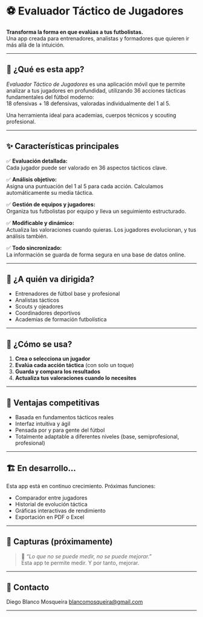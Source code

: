 # ⚽ Evaluador Táctico de Jugadores

**Transforma la forma en que evalúas a tus futbolistas.**  
Una app creada para entrenadores, analistas y formadores que quieren ir más allá de la intuición.

---

## 🧠 ¿Qué es esta app?

_Evaluador Táctico de Jugadores_ es una aplicación móvil que te permite analizar a tus jugadores en profundidad, utilizando 36 acciones tácticas fundamentales del fútbol moderno:  
18 ofensivas + 18 defensivas, valoradas individualmente del 1 al 5.

Una herramienta ideal para academias, cuerpos técnicos y scouting profesional.

---

## ✨ Características principales

✅ **Evaluación detallada:**  
Cada jugador puede ser valorado en 36 aspectos tácticos clave.

✅ **Análisis objetivo:**  
Asigna una puntuación del 1 al 5 para cada acción. Calculamos automáticamente su media táctica.

✅ **Gestión de equipos y jugadores:**  
Organiza tus futbolistas por equipo y lleva un seguimiento estructurado.

✅ **Modificable y dinámico:**  
Actualiza las valoraciones cuando quieras. Los jugadores evolucionan, y tus análisis también.

✅ **Todo sincronizado:**  
La información se guarda de forma segura en una base de datos online.

---

## 👥 ¿A quién va dirigida?

- Entrenadores de fútbol base y profesional  
- Analistas tácticos  
- Scouts y ojeadores  
- Coordinadores deportivos  
- Academias de formación futbolística  

---

## 📲 ¿Cómo se usa?

1. **Crea o selecciona un jugador**
2. **Evalúa cada acción táctica** (con solo un toque)
3. **Guarda y compara los resultados**
4. **Actualiza tus valoraciones cuando lo necesites**

---

## 🚀 Ventajas competitivas

- Basada en fundamentos tácticos reales
- Interfaz intuitiva y ágil
- Pensada por y para gente del fútbol
- Totalmente adaptable a diferentes niveles (base, semiprofesional, profesional)

---

## 🏗️ En desarrollo...

Esta app está en continuo crecimiento. Próximas funciones:

- Comparador entre jugadores
- Historial de evolución táctica
- Gráficas interactivas de rendimiento
- Exportación en PDF o Excel

---

## 📸 Capturas (próximamente)

> 📌 *“Lo que no se puede medir, no se puede mejorar.”*  
> Esta app te permite medir. Y por tanto, mejorar.

---

## 💬 Contacto

Diego Blanco Mosqueira
blancomosqueira@gmail.com

---
